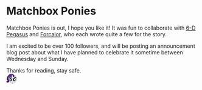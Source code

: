 # Matchbox Ponies

Matchbox Ponies is out, I hope you like it! It was fun to collaborate with [6-D Pegasus](https://www.fimfiction.net/user/293755/6-D+Pegasus) and [Forcalor](https://www.fimfiction.net/user/564657/Forcalor), who each wrote quite a few for the story.

I am excited to be over 100 followers, and will be posting an announcement blog post about what I have planned to celebrate it sometime between Wednesday and Sunday.

Thanks for reading, stay safe.  
![:raritystarry:](../../ponies/emotes/raritystarry.png)
